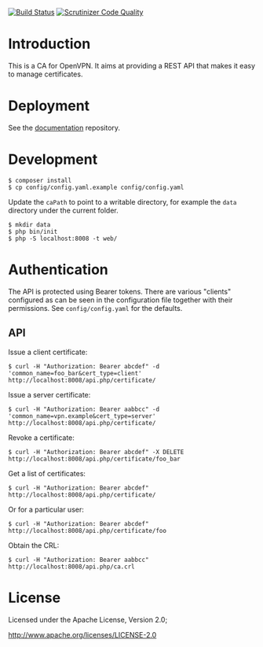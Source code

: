 [![Build Status](https://travis-ci.org/eduvpn/vpn-ca-api.svg)](https://travis-ci.org/eduvpn/vpn-ca-api)
[![Scrutinizer Code Quality](https://scrutinizer-ci.com/g/eduvpn/vpn-ca-api/badges/quality-score.png?b=master)](https://scrutinizer-ci.com/g/eduvpn/vpn-ca-api/?branch=master)

# Introduction

This is a CA for OpenVPN. It aims at providing a REST API that makes it easy to 
manage certificates.

# Deployment

See the [documentation](https://github.com/eduvpn/documentation) repository.

# Development

    $ composer install
    $ cp config/config.yaml.example config/config.yaml

Update the `caPath` to point to a writable directory, for example the `data`
directory under the current folder.

    $ mkdir data
    $ php bin/init
    $ php -S localhost:8008 -t web/

# Authentication

The API is protected using Bearer tokens. There are various "clients" 
configured as can be seen in the configuration file together with their 
permissions. See `config/config.yaml` for the defaults.

## API

Issue a client certificate:

    $ curl -H "Authorization: Bearer abcdef" -d 'common_name=foo_bar&cert_type=client' http://localhost:8008/api.php/certificate/

Issue a server certificate:

    $ curl -H "Authorization: Bearer aabbcc" -d 'common_name=vpn.example&cert_type=server' http://localhost:8008/api.php/certificate/

Revoke a certificate:

    $ curl -H "Authorization: Bearer abcdef" -X DELETE http://localhost:8008/api.php/certificate/foo_bar

Get a list of certificates:

    $ curl -H "Authorization: Bearer abcdef" http://localhost:8008/api.php/certificate/

Or for a particular user:

    $ curl -H "Authorization: Bearer abcdef" http://localhost:8008/api.php/certificate/foo

Obtain the CRL:

    $ curl -H "Authorization: Bearer aabbcc" http://localhost:8008/api.php/ca.crl

# License
Licensed under the Apache License, Version 2.0;

   http://www.apache.org/licenses/LICENSE-2.0
